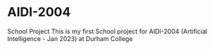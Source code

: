 # AIDI-2004
School Project
This is my first School project for AIDI-2004 (Artificial Intelligence - Jan 2023) at Durham College
